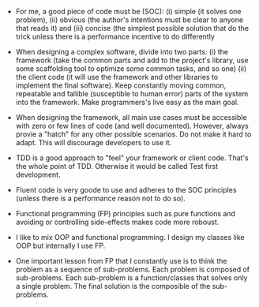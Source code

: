 * For me, a good piece of code must be (SOC): (i) simple (it solves one problem), (ii) obvious (the author's intentions must be clear to anyone that reads it) and (iii) concise (the simplest possible solution that do the trick unless there is a performance incentive to do differently

* When designing a complex software, divide into two parts: (i) the framework (take the common parts and add to the project's library, use some scaffolding tool to optimize some common tasks, and so one)  (ii) the client code (it will use the framework and other libraries to implement the final software). Keep constantly moving common, repeatable and fallible (susceptible to human error) parts of the system into the framework. Make programmers's live easy as the main goal.

* When designing the framework, all main use cases must be accessible with zero or few lines of code (and well documented). However, always provie a "hatch" for any other possible scenarios. Do not make it hard to adapt. This will discourage developers to use it.

* TDD is a good approach to "feel" your framework or client code. That's the whole point of TDD. Otherwise it would be called Test first development.

* Fluent code is very goode to use and adheres to the SOC principles (unless there is a performance reason not to do so).

* Functional programming (FP) principles such as pure functions and avoiding or controlling side-effects makes code more roboust.

* I like to mix OOP and functional programming. I design my classes like OOP but internally I use FP.

* One important lesson from FP that I constantly use is to think the problem as a sequence of sub-problems. Each problem is composed of sub-problems. Each sub-problem is a function/classes that solves only a single problem. The final solution is the composible of the sub-problems.
  
